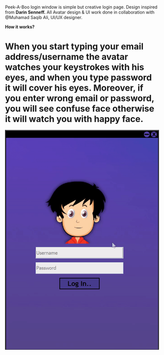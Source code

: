 Peek-A-Boo login window is simple but creative login page. Design inspired from **Darin Senneff.**
All Avatar design & UI work done in collaboration with @Muhamad Saqib Ali, UI/UX designer.

**How it works?**

When you start typing your email address/username the avatar watches your keystrokes with his eyes, and when you type password it will cover his eyes. Moreover, if you enter wrong email or password, you will see confuse face otherwise it will watch you with happy face.
==============================================================================================
![Project](https://github.com/WaleedAhmed05/Peek-a-boo-LoginPage/blob/main/PeekABow.gif?raw=true) 


